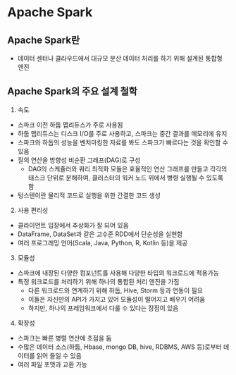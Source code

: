 # Apache Spark

## Apache Spark란
- 데이터 센터나 클라우드에서 대규모 분산 데이터 처리를 하기 위해 설계된 통합형 엔진

## Apache Spark의 주요 설계 철학
1. 속도
- 스파크 이전 하둡 맵리듀스가 주로 사용됨
- 하둡 맵리듀스는 디스크 I/O를 주로 사용하고, 스파크는 중간 결과를 메모리에 유지
- 스파크와 하둡의 성능을 벤치마킹한 자료를 봐도 스파크가 빠르다는 것을 확인할 수 있음
- 질의 연산을 방향성 비순환 그래프(DAG)로 구성
  - DAG의 스케쥴러와 쿼리 최적화 모듈은 효율적인 연산 그래프를 만들고 각각의 태스크 단위로 분해하여, 클러스터의 워커 노드 위에서 병령 실행될 수 있도록 함
- 텅스텐이란 물리적 코드로 실행을 위한 간결한 코드 생성
2. 사용 편리성
- 클라이언트 입장에서 추상화가 잘 되어 있음
- DataFrame, DataSet과 같은 고수준 RDD에서 단순성을 실현함
- 여러 프로그래밍 언어(Scala, Java, Python, R, Kotlin 등)을 제공
3. 모듈성
- 스파크에 내장된 다양한 컴포넌트를 사용해 다양한 타입의 워크로드에 적용가능
- 특정 워크로드를 처리하기 위해 하나의 통합된 처리 엔진을 가짐
  - 다른 워크로드와 연계하기 위해 하둡, Hive, Storm 등과 연동이 필요
  - 이들은 자신만의 API가 가지고 있어 모듈성이 떨어지고 배우기 어려움
  - 하지만, 하나의 프레임워크에서 다룰 수 있다는 장점이 있음
4.  확장성
-  스파크는 빠른 병렬 연산에 초점을 둠
-  수많은 데이터 소스(하둡, Hbase, mongo DB, hive, RDBMS, AWS 등)로부터 데이터를 읽어 들일 수 있음
-  여러 파일 포맷과 교환 가능
